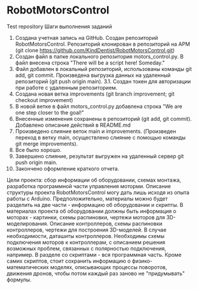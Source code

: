 # RobotMotorsControl
Test repository
Шаги выполнения заданий
1. Создана учетная запись на GitHub. Создан репозиторий RobotMotorsControl. Репозиторий клонирован в репозиторий на АРМ (git clone https://github.com/KindDentist/RobotMotorsControl.git)
2. Создан файл в папке локального репозитория motors_control.py. В файл внесена строка "There will be a script here! Someday."
3. Файл добавлен в локальный репозиторий, использованы команды git add, git commit. Произведена выгрузка данных на удаленный репозиторий (git push origin main).
   3.1. Создан токен для авторизации при работе с удаленным репозиторием.
4. Создана новая ветка improvements (git branch improvement; git checkout improvement)
5. В новой ветке в файл motors_control.py добавлена строка "We are one step closer to the goal!"
6. Внесенные изменения сохранены в репозиторий (git add, git commit). Добавлено описание действий в README.md
7. Произведено слияние веток main и improvements. (Произведен переход в ветку main, осуществлено слияние с помощью команды git merge improvements).
8. Все было хорошо.
9. Завершено слияние, результат выгружен на удаленный сервер git push origin main.
10. Закончено оформление краткого отчета.

Цели проекта: сбор информации об оборудовании, схемах монтажа, разработка программной части управления моторми.
Описание структуры проекта RobotMotorsControl могу дать лишь исходя из опыта работы с Arduino. 
Предположительно, материалы можно будет разделить на две части - информацию об оборудовании и скрипты. В материалах проекта об оборудовании должны быть информация о моторах - картинки, схемы распиновки, чертежи моторов для 3D-моделирования. Описание контроллеров, схемы распиновки контроллеров, чертежи для построения 3D-моделей. В случае необходимости, даташиты контроллеров. Необходимы схемы подключения моторов к контроллерам, с описанием решения возможных проблем, связанных с полярностью подключения, например. 
В разделе со скриптами - вся программная часть. Кроме самих скриптов, стоит сохранить информацию о физико-математических моделях, описывающих процессы поворотов, движения дронов, чтобы потом каждый раз заново не "придумывать" формулы.
